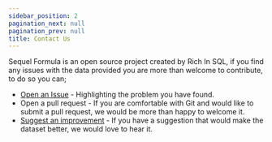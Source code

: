 ```yaml
---
sidebar_position: 2
pagination_next: null
pagination_prev: null
title: Contact Us
---
```


Sequel Formula is an open source project created by Rich In SQL, if you find any issues with the data provided you are more than welcome to contribute, to do so you can;

- [Open an Issue](https://github.com/Sequel-Formula/Sequel-Formula/issues/new/choose) - Highlighting the problem you have found.
- Open a pull request - If you are comfortable with Git and would like to submit a pull request, we would be more than happy to welcome it. 
- [Suggest an improvement](https://github.com/Sequel-Formula/Sequel-Formula/issues/new?assignees=&labels=improvement%2Ctriage+required&projects=&template=feature-request.yml) - If you have a suggestion that would make the dataset better, we would love to hear it. 